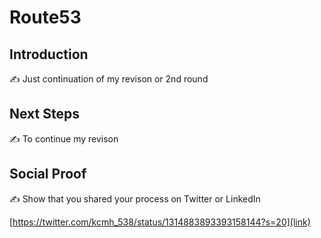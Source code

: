 

# Route53 

## Introduction

✍️ Just continuation of my revison or 2nd round

## Next Steps

✍️ To continue my revison

## Social Proof

✍️ Show that you shared your process on Twitter or LinkedIn

[https://twitter.com/kcmh_538/status/1314883893393158144?s=20](link)
